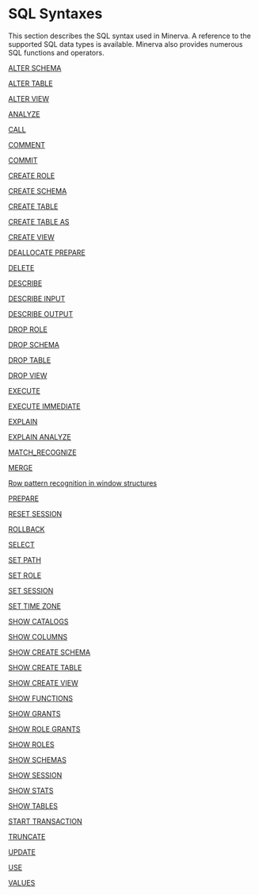 # SQL Syntaxes

This section describes the SQL syntax used in Minerva. A reference to the supported SQL data types is available. Minerva also provides numerous SQL functions and operators.

<!--[ALTER MATERIALIZED VIEW](./sql_syntaxes/alter_materialized_view.md) -->

[ALTER SCHEMA](./sql_syntaxes/alter_schema.md)

[ALTER TABLE](./sql_syntaxes/alter_table.md)

[ALTER VIEW](./sql_syntaxes/alter_view.md)

[ANALYZE](./sql_syntaxes/analyze.md)

[CALL](./sql_syntaxes/call.md)

[COMMENT](./sql_syntaxes/comment.md)

[COMMIT](./sql_syntaxes/commit.md)

<!--[CREATE MATERIALIZED VIEW](./sql_syntaxes/create_materialized_view.md) -->

[CREATE ROLE](./sql_syntaxes/create_role.md)

[CREATE SCHEMA](./sql_syntaxes/create_schema.md)

[CREATE TABLE](./sql_syntaxes/create_table.md)

[CREATE TABLE AS](./sql_syntaxes/create_table_as.md)

[CREATE VIEW](./sql_syntaxes/create_view.md)

[DEALLOCATE PREPARE](./sql_syntaxes/deallocate_prepare.md)

[DELETE](./sql_syntaxes/delete.md)

<!--[DENY](./sql_syntaxes/deny.md)-->

[DESCRIBE](./sql_syntaxes/describe.md)

[DESCRIBE INPUT](./sql_syntaxes/describe_input.md)

[DESCRIBE OUTPUT](./sql_syntaxes/describe_output.md)

<!--[DROP MATERIALIZED VIEW](./sql_syntaxes/drop_materialized_view.md) -->

[DROP ROLE](./sql_syntaxes/drop_role.md)

[DROP SCHEMA](./sql_syntaxes/drop_schema.md)

[DROP TABLE](./sql_syntaxes/drop_table.md)

[DROP VIEW](./sql_syntaxes/drop_view.md)

[EXECUTE](./sql_syntaxes/execute.md)

[EXECUTE IMMEDIATE](./sql_syntaxes/execute_immediate.md)

[EXPLAIN](./sql_syntaxes/explain.md)

[EXPLAIN ANALYZE](./sql_syntaxes/explain_analyze.md)

<!--[GRANT](./sql_syntaxes/grant.md)-->

<!--[GRANT ROLES](./sql_syntaxes/grant_roles.md)-->

<!--[INSERT](./sql_syntaxes/insert.md)-->

[MATCH_RECOGNIZE](./sql_syntaxes/match_recognize.md)

[MERGE](./sql_syntaxes/merge.md)

[Row pattern recognition in window structures](./sql_syntaxes/row_pattern_recognition_in_window_structures.md)

[PREPARE](./sql_syntaxes/prepare.md)

<!--[REFRESH MATERIALIZED VIEW](./sql_syntaxes/refresh_materialized_view.md) -->

[RESET SESSION](./sql_syntaxes/reset_session.md)

<!--[REVOKE](./sql_syntaxes/revoke.md)-->

<!--[REVOKE ROLES](./sql_syntaxes/revoke_roles.md)-->

[ROLLBACK](./sql_syntaxes/rollback.md)

[SELECT](./sql_syntaxes/select.md)

[SET PATH](./sql_syntaxes/set_path.md)

[SET ROLE](./sql_syntaxes/set_role.md)

[SET SESSION](./sql_syntaxes/set_session.md)

[SET TIME ZONE](./sql_syntaxes/set_time_zone.md)

[SHOW CATALOGS](./sql_syntaxes/show_catalogs.md)

[SHOW COLUMNS](./sql_syntaxes/show_columns.md)

<!--[SHOW CREATE MATERIALIZED VIEW](./sql_syntaxes/show_create_materialized_view.md) -->

[SHOW CREATE SCHEMA](./sql_syntaxes/show_create_schema.md)

[SHOW CREATE TABLE](./sql_syntaxes/show_create_table.md)

[SHOW CREATE VIEW](./sql_syntaxes/show_create_view.md)

[SHOW FUNCTIONS](./sql_syntaxes/show_functions.md)

[SHOW GRANTS](./sql_syntaxes/show_grants.md)

[SHOW ROLE GRANTS](./sql_syntaxes/show_role_grants.md)

[SHOW ROLES](./sql_syntaxes/show_roles.md)

[SHOW SCHEMAS](./sql_syntaxes/show_schemas.md)

[SHOW SESSION](./sql_syntaxes/show_session.md)

[SHOW STATS](./sql_syntaxes/show_stats.md)

[SHOW TABLES](./sql_syntaxes/show_tables.md)

[START TRANSACTION](./sql_syntaxes/start_transaction.md)

[TRUNCATE](./sql_syntaxes/truncate.md)

[UPDATE](./sql_syntaxes/update.md)

[USE](./sql_syntaxes/use.md)

[VALUES](./sql_syntaxes/values.md)
